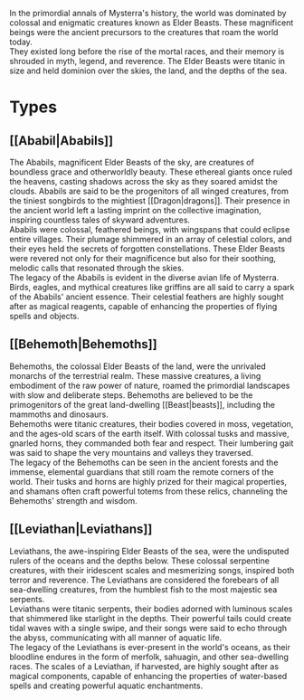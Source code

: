 In the primordial annals of Mysterra's history, the world was dominated by colossal and enigmatic creatures known as Elder Beasts. These magnificent beings were the ancient precursors to the creatures that roam the world today.<br>
They existed long before the rise of the mortal races, and their memory is shrouded in myth, legend, and reverence. The Elder Beasts were titanic in size and held dominion over the skies, the land, and the depths of the sea.
# Types
## [[Ababil|Ababils]]
The Ababils, magnificent Elder Beasts of the sky, are creatures of boundless grace and otherworldly beauty. These ethereal giants once ruled the heavens, casting shadows across the sky as they soared amidst the clouds. Ababils are said to be the progenitors of all winged creatures, from the tiniest songbirds to the mightiest [[Dragon|dragons]]. Their presence in the ancient world left a lasting imprint on the collective imagination, inspiring countless tales of skyward adventures.<br>
Ababils were colossal, feathered beings, with wingspans that could eclipse entire villages. Their plumage shimmered in an array of celestial colors, and their eyes held the secrets of forgotten constellations. These Elder Beasts were revered not only for their magnificence but also for their soothing, melodic calls that resonated through the skies.<br>
The legacy of the Ababils is evident in the diverse avian life of Mysterra. Birds, eagles, and mythical creatures like griffins are all said to carry a spark of the Ababils' ancient essence. Their celestial feathers are highly sought after as magical reagents, capable of enhancing the properties of flying spells and objects.
## [[Behemoth|Behemoths]]
Behemoths, the colossal Elder Beasts of the land, were the unrivaled monarchs of the terrestrial realm. These massive creatures, a living embodiment of the raw power of nature, roamed the primordial landscapes with slow and deliberate steps. Behemoths are believed to be the primogenitors of the great land-dwelling [[Beast|beasts]], including the mammoths and dinosaurs.<br>
Behemoths were titanic creatures, their bodies covered in moss, vegetation, and the ages-old scars of the earth itself. With colossal tusks and massive, gnarled horns, they commanded both fear and respect. Their lumbering gait was said to shape the very mountains and valleys they traversed.<br>
The legacy of the Behemoths can be seen in the ancient forests and the immense, elemental guardians that still roam the remote corners of the world. Their tusks and horns are highly prized for their magical properties, and shamans often craft powerful totems from these relics, channeling the Behemoths' strength and wisdom.
## [[Leviathan|Leviathans]]
Leviathans, the awe-inspiring Elder Beasts of the sea, were the undisputed rulers of the oceans and the depths below. These colossal serpentine creatures, with their iridescent scales and mesmerizing songs, inspired both terror and reverence. The Leviathans are considered the forebears of all sea-dwelling creatures, from the humblest fish to the most majestic sea serpents.<br>
Leviathans were titanic serpents, their bodies adorned with luminous scales that shimmered like starlight in the depths. Their powerful tails could create tidal waves with a single swipe, and their songs were said to echo through the abyss, communicating with all manner of aquatic life.<br>
The legacy of the Leviathans is ever-present in the world's oceans, as their bloodline endures in the form of merfolk, sahuagin, and other sea-dwelling races. The scales of a Leviathan, if harvested, are highly sought after as magical components, capable of enhancing the properties of water-based spells and creating powerful aquatic enchantments.